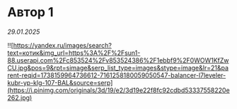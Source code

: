# Автор 1 

 *29.01.2025* 

 !![https://yandex.ru/images/search?text=котик&img_url=https%3A%2F%2Fsun1-88.userapi.com%2Fc853524%2Fv853524386%2F1ebbf9%2F0WOW1KfZwCU.jpg&pos=9&rpt=simage&serp_list_type=images&stype=image&lr=21&parent-reqid=1738159964736612-7161258180059050547-balancer-l7leveler-kubr-yp-klg-107-BAL&source=serp](https://i.pinimg.com/originals/3d/19/e2/3d19e22f8fc92cdbd53337558220e262.jpg)
